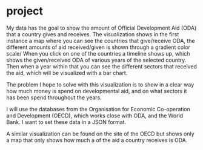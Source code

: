 # project

My data has the goal to show the amount of Official Development  Aid (ODA) that a country gives and receives. The visualization shows in the first instance a map where you can see the countries that give/receive ODA, the different amounts of aid received/given is shown through a gradient color scale/ When you click on one of the countries a timeline shows up, which shows the given/received ODA of various years of the selected country. Then when a year within that you can see the different sectors that received the aid, which will be visualized with a bar chart.

The problem I hope to solve with this visualization is to show in a clear way how much money is spend on developmental aid, and on what sectors it has been spend throughout the years. 

  

I will use the databases from the Organisation for Economic Co-operation and Development (OECD), which works close with ODA, and the World Bank. I want to set these data in a JSON format.

A similar visualization can be found on the site of the OECD but shows only a map that only shows how much a of the aid a country receives is ODA.  
